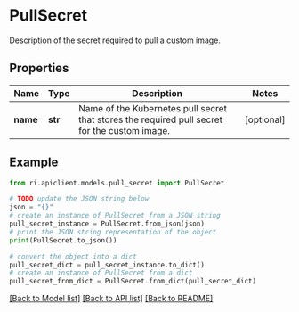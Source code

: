 # PullSecret

Description of the secret required to pull a custom image.

## Properties

Name | Type | Description | Notes
------------ | ------------- | ------------- | -------------
**name** | **str** | Name of the Kubernetes pull secret that stores the required pull secret for the custom image. | [optional] 

## Example

```python
from ri.apiclient.models.pull_secret import PullSecret

# TODO update the JSON string below
json = "{}"
# create an instance of PullSecret from a JSON string
pull_secret_instance = PullSecret.from_json(json)
# print the JSON string representation of the object
print(PullSecret.to_json())

# convert the object into a dict
pull_secret_dict = pull_secret_instance.to_dict()
# create an instance of PullSecret from a dict
pull_secret_from_dict = PullSecret.from_dict(pull_secret_dict)
```
[[Back to Model list]](../README.md#documentation-for-models) [[Back to API list]](../README.md#documentation-for-api-endpoints) [[Back to README]](../README.md)

